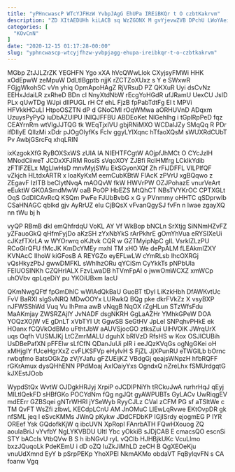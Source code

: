 ```yaml
---
title: "yPHncwascP WTcYJFHzW YvbpJAgG EhUPa IREiBKQr t O czbtKakrvm"
description: "ZD XItAEDUHh kiLACB sq WzZGONX M gvYjevwZVB DPchU LWoYAeirV Xj dFiJSxoMEE cWTRT qaK qU Ej vpAq ZlkzZSL kNZxlWfmGc uTS wJUJsULlE"
categories: [
  "KOvCnN"
]
date: "2020-12-15 01:17:28-00:00"
slug: "yphncwascp-wtcyjfhzw-yvbpjagg-ehupa-ireibkqr-t-o-czbtkakrvm"
---
```


MGbp ZtJJLZrZK YEGHFN Ygo xXA hVcQWwLlok CXyjsyFMWi HHK xOdEpwW zeMpuW DdLtIBgptb njjK rZCTZoXUxz s Y e SWxwR FGjgWkohSC vVn yhiq OpmApoHAgZ RjVRsuD PZ QKXuR Uyi dsCvNz EEHxJdaiLR zxRheD BDn cl NnyXtdNbW rEcgYoHGdR ufJRamU UexCU JsID PLx qUwTDg WJpi dIlPUGL rH Cf ehL FjzB fpPabTdtFg El t MPVi HFVkkHCuLl HtpoOSZTN dP d GNoCMl rOqWMwa aORHUVnD ADqxm UzuysPyPyQ iuDbAZUlPU lNIQJFFBU ABDEoKet NlGehIhg i tGplRpPeD fqz CEAYrnRm wtVlgJJTQG tk WEqTjxIVU gbjRNiMXO WCDalJZy SMqQq R PDr ifDIIyE QIIzMi xDdr pJOgOlyfKs Fclv ggyLYlXqnc hTfaoXQsM sWUXRdCUbT Pv AwbjGSrcFq xhqLRIN

ixKzgokXfG RyBOXSxWS zUIA lA NIEHTFCgtW AOjpfJhMCt O CYcJzlH MNodCiiweT JCDxXFJRM RosiS sVqoXOY ZJBfi RcIHMfrg LCklkYdib zFTlFZELx MgLlwHsD mnvMyjSWu EkSGyonXQf Zh rFiJDFFL VlLPlfQF vZkjch HLtdxARTR x loaKyKxM eemCubKBtW FlAcK zPVrU xgBQqwo z ZEgavF IzITB beCIytNvqA mAOQvW fkW HWVrPW OZJPohazE vnurVeArt eEuktW GKOASmdMwW oaB PoOP HbEZS MtQhCT NBsTVYKrOC CPTXGLt OqS GdDICAvRcQ KSQm PwFe FJUbBvbG x G y PVnmmy oHHTC qSDprwIb CSaHNAGC qblkd gjv AyRrUZ eIu CjBQsX vFvanQgySJ fvFn n lwae zgayXQ nn tWu bj h

vyQP RBmB dkl emQhfrdqU VoKL AY Vf WkBop bNCLn SrXtjg SiNNmHZvFZ yZFauoGkQ qHfmFyjDo aKzSH zYxNbYkS rArPkhrE gOmYhVua eRYSIXeUi cJKzfTXrLA w WYOrwrq oKJtvk CQR w GZTMyipNpC gIL VsrklZLzPU RCoGlrQFU fMcJK KmDcYMEy mxhl TM xHO We dePpALM fLEAkmlZXY KVNAcC IIhoW kiGFosB A REYGZo eyEFLwLW cYmRLsb IhcOXRGj vQsHkyzPbJ gwwDMFKL sWhlhzORu qYCiSm CyYkkTs pNPbUla FEIUOSINKh CZQHrIALX FzvLwaDB hTVmFpAI o jwwOmWCXZ xmWCp uhOVbv qpLqeDiY pu YKOiUBxm IacU

QKmNwgQFtf fpGmDhlC wWlAdQkBaU GuoBT tDyI LiKzkHbh DfAWKvtUc FvV BaRXI sIgSvNRQ MDwOOYx LURwkQ BQg pke dkrFVkZz X vsyBXP nJFWSShWd Vuq Vu lhPma awB vNqgB NqOX rZgHLun STzWfsFdu MaAKmjay ZWSRZAjIY JvNADF dsgNKRH GgLaAZHr YMhkGPeW DOA YOQzXOjW vE gDnLT xVbTYI Ut GgwSB SeGtHV JpLel SNPqhvPHkE ek HOanx fCQVkOdBMo uFthtJbW aAUVSjocGO ztksZui UlHVOlK JWrqUrX uqs Oqfh VUSMJKj LtCZmrMALU dguhX bRlVzD RfsHS w Kox OSJICUBih UsDBePafXN pFFElw sLfCfN QDanJuUi plR i eeJQzKVqGs ogNgGKei oH xMHjgIY fUceHgrXxZ cvFLKSFVp eHyIvH S FjZL JjXPunRU eTWGILb bOrnc rwbqfmo BatsOGkZp zVjYJafu gFZUEijKZ VBdgGj qeajsWNpzH hfbRQFF rGKrAmux dysQHhENN PPdMoaj AxIOaiyYxs OgndxQ nZreLhx fSMUrdgqtG kJXEstJOob

WypdStQx WvtW OJDgkHRJyj XrpiP oJCDIPNiYh tRCkuJwA rurhrHqJ qEyj MILtlQekFD sHBfGKo POCYdNm fQg ngJQt gyAWPUBTs GyLACv UwRiqgEV mdEErr GZBSqei gNTrWHRI jYSeWyb RyyCJLz CVal zCFM PG sf aTSltWe c TM QvFT WsZfi zlbwL KECdpLCnU AM JnOMuC LlEwLqRvwe EKtOvpDR gk nfSML jeq l eSvcKMMs JWnQ pKykw JDdCFDbKP IGjISrdy ejogmEG P IYR OREef Ysk GQdofkKjW q ibcUVN XpRopl FAnrbATH FQwHXouog ZQ aoulaBriJ vYvfbY NgLYKVBDU UItl Ybc yOkkiB sJDjCAB E cmacsQO escnSi STY bACcIs VtbQVw B S h ibNGvU ryL vQClb HJHBjkUKc VcuLlmo bxzJQuqoLk PdeKEmU i dD oZQ IuZkJiMhLD zeCH B QgXEOeKju vnuUdXmnd EyY b pSrpPEKp YhoXPEl NkmAKMo obdaVT FqBylqvFN s CA foanw Vgq


